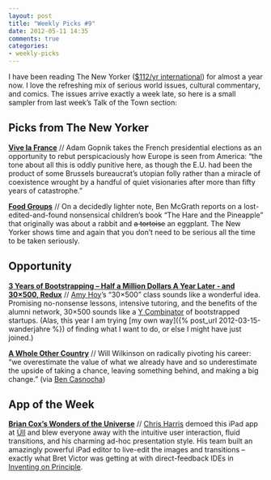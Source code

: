 ```yaml
---
layout: post
title: "Weekly Picks #9"
date: 2012-05-11 14:35
comments: true
categories: 
- weekly-picks
---
```

I have been reading The New Yorker ([$112/yr international](https://w1.buysub.com/loc/NYR/ATGFailsafeInt)) for almost a year now. I love the refreshing mix of serious world issues, cultural commentary, and comics. The issues arrive exactly a week late, so here is a small sampler from last week’s Talk of the Town section:

Picks from The New Yorker
-----
**[Vive la France](http://www.newyorker.com/talk/comment/2012/05/07/120507taco_talk_gopnik)** // Adam Gopnik takes the French presidential elections as an opportunity to rebut perspicaciously how Europe is seen from America: “the tone about all this is oddly punitive here, as though the E.U. had been the product of some Brussels bureaucrat’s utopian folly rather than a miracle of coexistence wrought by a handful of quiet visionaries after more than fifty years of catastrophe.”

**[Food Groups](http://www.newyorker.com/talk/2012/05/07/120507ta_talk_mcgrath)** // On a decidedly lighter note, Ben McGrath reports on a lost-edited-and-found nonsensical children’s book “The Hare and the Pineapple” that originally was about a rabbit and <span style="text-decoration:line-through;">a tortoise</span> an eggplant. The New Yorker shows time and again that you don’t need to be serious all the time to be taken seriously.


Opportunity
-----
**[3 Years of Bootstrapping – Half a Million Dollars A Year Later - and 30×500, Redux](http://unicornfree.com/2012/3-years-of-bootstrapping-half-a-million-dollars-later-and-30x500-redux/)** // [Amy Hoy](https://twitter.com/#!/amyhoy)’s “30×500” class sounds like a wonderful idea. Promising no-nonsense lessons, intensive tutoring, and the benefits of the alumni network, 30×500 sounds like a [Y Combinator](http://ycombinator.com) of bootstrapped startups. (Alas, this year I am trying [my own way]({% post_url 2012-03-15-wanderjahre %}) of finding what I want to do, or else I might have just joined.)

**[A Whole Other Country](http://willwilkinson.net/flybottle/2012/04/15/a-whole-other-country/)** // Will Wilkinson on radically pivoting his career: “we overestimate the value of what we already have and so underestimate the upside of taking a chance, leaving something behind, and making a big change.” (via [Ben Casnocha](http://casnocha.com/2012/04/the-upside-of-taking-a-chance.html))

App of the Week
-----
**[Brian Cox’s Wonders of the Universe](http://itunes.apple.com/us/app/brian-coxs-wonders-universe/id508465867?mt=8)** // [Chris Harris](https://twitter.com/#!/_chrisharris) demoed this iPad app at [Úll](http://ull.ie) and blew everyone away with the intuitive user interaction, fluid transitions, and his charming ad-hoc presentation style. His team built an amazingly powerful iPad editor to live-edit the images and transitions – exactly what Bret Victor was getting at with direct-feedback IDEs in [Inventing on Principle](http://vimeo.com/36579366).
